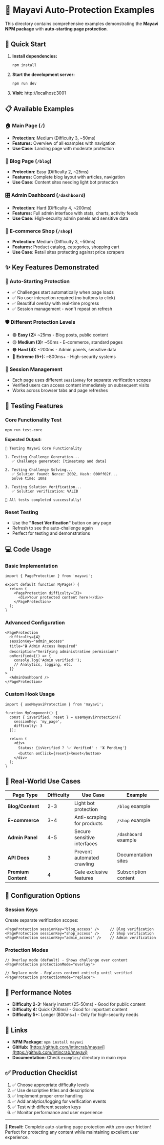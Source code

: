 # 🎯 Mayavi Auto-Protection Examples

This directory contains comprehensive examples demonstrating the **Mayavi NPM package** with **auto-starting page protection**.

## 🚀 Quick Start

1. **Install dependencies:**
   ```bash
   npm install
   ```

2. **Start the development server:**
   ```bash
   npm run dev
   ```

3. **Visit:** http://localhost:3001

## 📋 Available Examples

### 🏠 **Main Page** (`/`)
- **Protection:** Medium (Difficulty 3, ~50ms)
- **Features:** Overview of all examples with navigation
- **Use Case:** Landing page with moderate protection

### 📖 **Blog Page** (`/blog`)
- **Protection:** Easy (Difficulty 2, ~25ms)
- **Features:** Complete blog layout with articles, navigation
- **Use Case:** Content sites needing light bot protection

### 🎛️ **Admin Dashboard** (`/dashboard`)
- **Protection:** Hard (Difficulty 4, ~200ms)
- **Features:** Full admin interface with stats, charts, activity feeds
- **Use Case:** High-security admin panels and sensitive data

### 🛒 **E-commerce Shop** (`/shop`)
- **Protection:** Medium (Difficulty 3, ~50ms)
- **Features:** Product catalog, categories, shopping cart
- **Use Case:** Retail sites protecting against price scrapers

## ✨ Key Features Demonstrated

### 🔄 **Auto-Starting Protection**
- ✅ Challenges start automatically when page loads
- ✅ No user interaction required (no buttons to click)
- ✅ Beautiful overlay with real-time progress
- ✅ Session management - won't repeat on refresh

### 🛡️ **Different Protection Levels**
- 🟢 **Easy (2):** ~25ms - Blog posts, public content
- 🟡 **Medium (3):** ~50ms - E-commerce, standard pages
- 🟠 **Hard (4):** ~200ms - Admin panels, sensitive data
- 🔴 **Extreme (5+):** ~800ms+ - High-security systems

### 🔧 **Session Management**
- Each page uses different `sessionKey` for separate verification scopes
- Verified users can access content immediately on subsequent visits
- Works across browser tabs and page refreshes

## 🧪 Testing Features

### Core Functionality Test
```bash
npm run test-core
```
**Expected Output:**
```
🧪 Testing Mayavi Core Functionality

1. Testing Challenge Generation...
   ✅ Challenge generated: [timestamp and data]

2. Testing Challenge Solving...
   ✅ Solution found: Nonce: 2002, Hash: 000ff02f...
   Solve time: 10ms

3. Testing Solution Verification...
   ✅ Solution verification: VALID

🎉 All tests completed successfully!
```

### Reset Testing
- Use the **"Reset Verification"** button on any page
- Refresh to see the auto-challenge again
- Perfect for testing and demonstrations

## 💻 Code Usage

### Basic Implementation
```tsx
import { PageProtection } from 'mayavi';

export default function MyPage() {
  return (
    <PageProtection difficulty={3}>
      <div>Your protected content here!</div>
    </PageProtection>
  );
}
```

### Advanced Configuration
```tsx
<PageProtection
  difficulty={4}
  sessionKey="admin_access"
  title="🔒 Admin Access Required"
  description="Verifying administrative permissions"
  onVerified={() => {
    console.log('Admin verified!');
    // Analytics, logging, etc.
  }}
>
  <AdminDashboard />
</PageProtection>
```

### Custom Hook Usage
```tsx
import { useMayaviProtection } from 'mayavi';

function MyComponent() {
  const { isVerified, reset } = useMayaviProtection({
    sessionKey: 'my_page',
    difficulty: 3
  });

  return (
    <div>
      Status: {isVerified ? '✅ Verified' : '⏳ Pending'}
      <button onClick={reset}>Reset</button>
    </div>
  );
}
```

## 🎯 Real-World Use Cases

| **Page Type** | **Difficulty** | **Use Case** | **Example** |
|---------------|----------------|--------------|-------------|
| **Blog/Content** | 2-3 | Light bot protection | `/blog` example |
| **E-commerce** | 3-4 | Anti-scraping for products | `/shop` example |
| **Admin Panel** | 4-5 | Secure sensitive interfaces | `/dashboard` example |
| **API Docs** | 3 | Prevent automated crawling | Documentation sites |
| **Premium Content** | 4 | Gate exclusive features | Subscription content |

## 🔧 Configuration Options

### Session Keys
Create separate verification scopes:
```tsx
<PageProtection sessionKey="blog_access" />     // Blog verification
<PageProtection sessionKey="shop_access" />     // Shop verification  
<PageProtection sessionKey="admin_access" />    // Admin verification
```

### Protection Modes
```tsx
// Overlay mode (default) - Shows challenge over content
<PageProtection protectionMode="overlay">

// Replace mode - Replaces content entirely until verified
<PageProtection protectionMode="replace">
```

## 🚨 Performance Notes

- **Difficulty 2-3:** Nearly instant (25-50ms) - Good for public content
- **Difficulty 4:** Quick (200ms) - Good for important content
- **Difficulty 5+:** Longer (800ms+) - Only for high-security needs

## 🔗 Links

- **NPM Package:** `npm install mayavi`
- **GitHub:** [https://github.com/intincrab/mayavi](https://github.com/intincrab/mayavi)
- **Documentation:** Check `examples/` directory in main repo

## ✅ Production Checklist

1. ✅ Choose appropriate difficulty levels
2. ✅ Use descriptive titles and descriptions
3. ✅ Implement proper error handling
4. ✅ Add analytics/logging for verification events
5. ✅ Test with different session keys
6. ✅ Monitor performance and user experience

---

**🎉 Result:** Complete auto-starting page protection with zero user friction! Perfect for protecting any content while maintaining excellent user experience. 